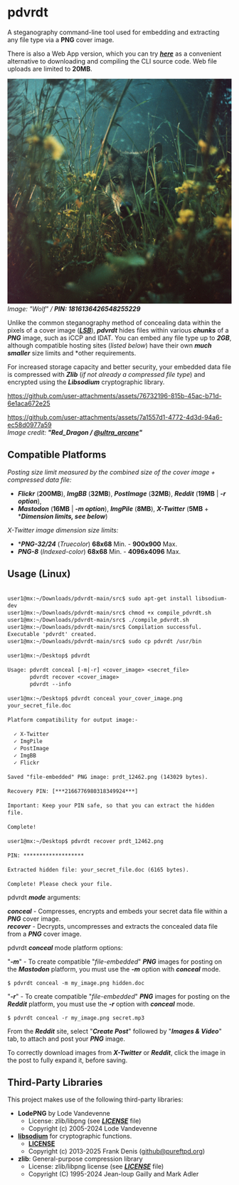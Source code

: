 # pdvrdt

A steganography command-line tool used for embedding and extracting any file type via a **PNG** cover image.  

There is also a Web App version, which you can try [***here***](https://cleasbycode.co.uk/pdvrdt/index/) as a convenient alternative to downloading and compiling the CLI source code. Web file uploads are limited to **20MB**.    

![Demo Image](https://github.com/CleasbyCode/pdvrdt/blob/main/demo_image/prdt_80983.png)  
*Image: "Wolf" / ***PIN: 1816136426548255229****

Unlike the common steganography method of concealing data within the pixels of a cover image ([***LSB***](https://ctf101.org/forensics/what-is-stegonagraphy/)), ***pdvrdt*** hides files within various ***chunks*** of a ***PNG*** image, such as iCCP and IDAT. You can embed any file type up to ***2GB***, although compatible hosting sites (*listed below*) have their own ***much smaller*** size limits and *other requirements.  

For increased storage capacity and better security, your embedded data file is compressed with ***Zlib*** (*if not already a compressed file type*) and encrypted using the ***Libsodium*** cryptographic library.  

https://github.com/user-attachments/assets/76732196-815b-45ac-b71d-6e1aca672e25  

https://github.com/user-attachments/assets/7a1557d1-4772-4d3d-94a6-ec58d0977a59  
*Image credit: ***"Red_Dragon / [@ultra_arcane](https://x.com/ultra_arcane)"****

## Compatible Platforms
*Posting size limit measured by the combined size of the cover image + compressed data file:* 
 
* ***Flickr*** (**200MB**), ***ImgBB*** (**32MB**), ***PostImage*** (**32MB**), ***Reddit*** (**19MB** | ***-r option***),
* ***Mastodon*** (**16MB** | ***-m option***), ***ImgPile*** (**8MB**), ***X-Twitter*** (**5MB** + ****Dimension limits, see below***)
  
*X-Twitter image dimension size limits:* 
* ****PNG-32/24*** (*Truecolor*) **68x68** Min. - **900x900** Max.
* ***PNG-8*** (*Indexed-color*) **68x68** Min. - **4096x4096** Max.

## Usage (Linux)

```console

user1@mx:~/Downloads/pdvrdt-main/src$ sudo apt-get install libsodium-dev
user1@mx:~/Downloads/pdvrdt-main/src$ chmod +x compile_pdvrdt.sh
user1@mx:~/Downloads/pdvrdt-main/src$ ./compile_pdvrdt.sh
user1@mx:~/Downloads/pdvrdt-main/src$ Compilation successful. Executable 'pdvrdt' created.
user1@mx:~/Downloads/pdvrdt-main/src$ sudo cp pdvrdt /usr/bin

user1@mx:~/Desktop$ pdvrdt 

Usage: pdvrdt conceal [-m|-r] <cover_image> <secret_file>
       pdvrdt recover <cover_image>  
       pdvrdt --info

user1@mx:~/Desktop$ pdvrdt conceal your_cover_image.png your_secret_file.doc

Platform compatibility for output image:-

  ✓ X-Twitter
  ✓ ImgPile
  ✓ PostImage
  ✓ ImgBB
  ✓ Flickr
  
Saved "file-embedded" PNG image: prdt_12462.png (143029 bytes).

Recovery PIN: [***2166776980318349924***]

Important: Keep your PIN safe, so that you can extract the hidden file.

Complete!
        
user1@mx:~/Desktop$ pdvrdt recover prdt_12462.png

PIN: *******************

Extracted hidden file: your_secret_file.doc (6165 bytes).

Complete! Please check your file.

```
pdvrdt ***mode*** arguments:
 
  ***conceal*** - Compresses, encrypts and embeds your secret data file within a ***PNG*** cover image.  
  ***recover*** - Decrypts, uncompresses and extracts the concealed data file from a ***PNG*** cover image.
 
pdvrdt ***conceal*** mode platform options:
 
  "***-m***" - To create compatible "*file-embedded*" ***PNG*** images for posting on the ***Mastodon*** platform, you must use the ***-m*** option with ***conceal*** mode.
  ```console
  $ pdvrdt conceal -m my_image.png hidden.doc
  ```
  "***-r***" - To create compatible "*file-embedded*" ***PNG*** images for posting on the ***Reddit*** platform, you must use the ***-r*** option with ***conceal*** mode.
  ```console
  $ pdvrdt conceal -r my_image.png secret.mp3 
   ```
   From the ***Reddit*** site, select "***Create Post***" followed by "***Images & Video***" tab, to attach and post your ***PNG*** image.
    
 To correctly download images from ***X-Twitter*** or ***Reddit***, click the image in the post to fully expand it, before saving.

## Third-Party Libraries

This project makes use of the following third-party libraries:
- **LodePNG** by Lode Vandevenne
  - License: zlib/libpng (see [***LICENSE***](https://github.com/lvandeve/lodepng/blob/master/LICENSE) file)
  - Copyright (c) 2005-2024 Lode Vandevenne
- [**libsodium**](https://libsodium.org/) for cryptographic functions.
  - [**LICENSE**](https://github.com/jedisct1/libsodium/blob/master/LICENSE)
  - Copyright (c) 2013-2025 Frank Denis (github@pureftpd.org)
- **zlib**: General-purpose compression library
  - License: zlib/libpng license (see [***LICENSE***](https://github.com/madler/zlib/blob/develop/LICENSE) file)
  - Copyright (C) 1995-2024 Jean-loup Gailly and Mark Adler

##
